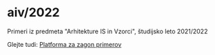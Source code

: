 # aiv/2022
Primeri iz predmeta "Arhitekture IS in Vzorci", študijsko leto 2021/2022


Glejte tudi: [Platforma za zagon primerov](https://github.com/lukapavlic/platforms/tree/master/jee9_wildfly26)
